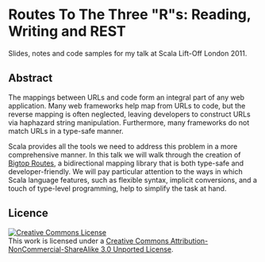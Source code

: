 Routes To The Three "R"s: Reading, Writing and REST
===================================================

Slides, notes and code samples for my talk at Scala Lift-Off London 2011.

Abstract
--------

The mappings between URLs and code form an integral part of any web application. Many web frameworks help map from URLs to code, but the reverse mapping is often neglected, leaving developers to construct URLs via haphazard string manipulation. Furthermore, many frameworks do not match URLs in a type-safe manner.

Scala provides all the tools we need to address this problem in a more comprehensive manner. In this talk we will walk through the creation of [Bigtop Routes], a bidirectional mapping library that is both type-safe and developer-friendly. We will pay particular attention to the ways in which Scala language features, such as flexible syntax, implicit conversions, and a touch of type-level programming, help to simplify the task at hand.

[Bigtop Routes]: http://bigtopweb.com/routes

Licence
-------

<a rel="license" href="http://creativecommons.org/licenses/by-nc-sa/3.0/"><img alt="Creative Commons License" style="border-width:0" src="http://i.creativecommons.org/l/by-nc-sa/3.0/88x31.png" /></a><br />This work is licensed under a <a rel="license" href="http://creativecommons.org/licenses/by-nc-sa/3.0/">Creative Commons Attribution-NonCommercial-ShareAlike 3.0 Unported License</a>.
